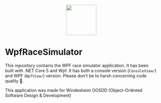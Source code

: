 <p align="center"><img src="https://www.rickklaasboer.nl/img/logo-black.svg" height="100px"/></p>

# WpfRaceSimulator

This repository contains the WPF race simulator application. It has been built with .NET Core 5 and Wpf. It has both a console version (`ConsoleView/`) and WPF (`WpfView/`) version. Please don't be to harsh concerning code quality 🙈.

This application was made for Windesheim OOSDD (Object-Oriënted Software Design & Development)
